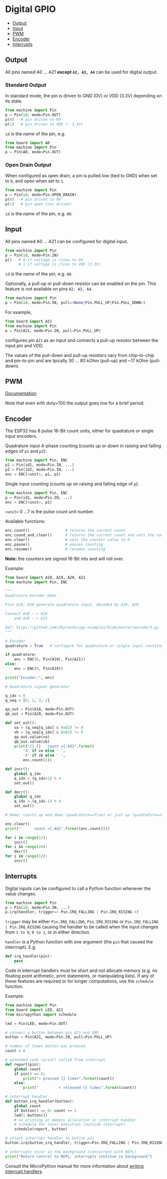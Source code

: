 # Digital GPIO

* [Output](#output)
* [Input](#input)
* [PWM](#pwm)
* [Encoder](#encoder)
* [Interrupts](#interrupts)

## <a name="output">Output</a>

All pins named A0 ... A21 **except `A2, A3, A4`** can be used for digital output.

### Standard Output
In standard mode, the pin is driven to GND (0V) or VDD (3.3V) depending on its state.

```python
from machine import Pin
p = Pin(id, mode=Pin.OUT)
p(0)   # pin driven to 0V
p(1)   # pin driven to VDD (~ 3.3V)

```
`id` is the name of the pin, e.g.

```python
from board import A0
from machine import Pin
p = Pin(A0, mode=Pin.OUT)
```

### Open Drain Output
When configured as open drain, a pin is pulled low (tied to GND) when set to `0`, and open when set to `1`.

```python
from machine import Pin
p = Pin(id, mode=Pin.OPEN_DRAIN)
p(0)   # pin driven to 0V
p(1)   # pin open (not driven)

```
`id` is the name of the pin, e.g. `A0`.

## <a name="input">Input</a>
All pins named A0 ... A21 can be configured for digital input.

```python
from machine import Pin
p = Pin(id, mode=Pin.IN)
p()   # 0 if voltage is close to 0V
      # 1 if voltage is close to VDD (3.3V)

```
`id` is the name of the pin, e.g. `A0`.

Optionally, a pull-up or pull-down resistor can be enabled on the pin. This feature is not available on pins `A2, A3, A4`.

```python
from machine import Pin
p = Pin(id, mode=Pin.IN, pull=<None|Pin.PULL_UP|Pin.PULL_DOWN>)
```

For example,

```python
from board import A21
from machine import Pin
p = Pin(A21, mode=Pin.IN, pull=Pin.PULL_UP)
```
configures pin `A21` as an input and connects a pull-up resistor between the input pin and VDD.

The values of the pull-down and pull-up resistors vary from chip-to-chip and pin-to-pin and are tpically 30 ... 80 kOhm (pull-up) and ~17 kOhm (pull-down).

## <a name="pwm">PWM</a>

[Documentation](https://github.com/loboris/MicroPython_ESP32_psRAM_LoBo/wiki/pwm)

Note that even with duty=100 the output goes low for a brief period.

## <a name="encoder">Encoder</a>

The ESP32 has 8 pulse 16-Bit count units, either for quadrature or single input encoders.

Quadrature input 4-phase counting (counts *up or down* in raising and falling edges of `p1` and `p2`):
```python
from machine import Pin, ENC
p1 = Pin(id1, mode=Pin.IN, ...)
p2 = Pin(id2, mode=Pin.IN, ...)
enc = ENC(<unit>, p1, p2)
```

Single input counting (counts *up* on raising and falling edge of `p`):
```python
from machine import Pin, ENC
p = Pin(id1, mode=Pin.IN, ...)
enc = ENC(<unit>, p1)
```

`<unit>` 0 ...7 is the pulse count unit number.

Available functions:
```Python
enc.count()                # returns the current count
enc.cound_and_clear()      # returns the current count and sets the counter to 0
enc.clear()                # sets the counter value to 0
enc.pause()                # pauses counting
enc.resume()               # resumes counting
```

**Note:** the counters are signed 16-Bit ints and will roll over.

Example:

```Python
from board import A18, A19, A20, A21
from machine import Pin, ENC

"""
Quadrature Encoder Demo

Pins A18, A20 generate quadrature input, decoded by A19, A20

Connect A18 --> A19
    and A20 --> A21

Ref: https://github.com/dhylands/upy-examples/blob/master/encoder3.py
"""

# Encoder
quadrature = True   # configure for quadrature or single input counting

if quadrature:
    enc = ENC(0, Pin(A19), Pin(A21))
else:
    enc = ENC(0, Pin(A19))

print("Encoder:", enc)

# Quadrature signal generator

q_idx = 0
q_seq = [0, 1, 3, 2]

qa_out = Pin(A18, mode=Pin.OUT)
qb_out = Pin(A20, mode=Pin.OUT)

def set_out():
    va = (q_seq[q_idx] & 0x02) != 0
    vb = (q_seq[q_idx] & 0x01) != 0
    qa_out.value(va)
    qb_out.value(vb)
    print("{} {}   count ={:4d}".format(
        'X' if va else ' ',
        'X' if vb else ' ',
        enc.count()))

def incr():
    global q_idx
    q_idx = (q_idx+1) % 4
    set_out()

def decr():
    global q_idx
    q_idx = (q_idx-1) % 4
    set_out()

# Demo: counts up and down (quadrature==True) or just up (quadrature==False)

enc.clear()
print("      count ={:4d}".format(enc.count()))

for i in range(12):
    incr()
for i in range(24):
    decr()
for i in range(12):
    incr()
```

## <a name="interrupts">Interrupts</a>

Digital inputs can be configured to call a Python function whenever the value changes.

```python
from machine import Pin
p = Pin(id, mode=Pin.IN, ...)
p.irq(handler, trigger=< Pin.IRQ_FALLING | Pin.IRQ_RISING >)
```

`trigger` may be either `Pin.IRQ_FALLING`, `Pin.IRQ_RISING` or `Pin.IRQ_FALLING | Pin.IRQ_RISING` causing the handler to be called when the input changes from `1 to 0`, `0 to 1`, or in either direction.

`handler` is a Python function with one argument (the `pin` that caused the interrrupt). E.g.

```python
def irq_handler(pin):
    pass
```

Code in interrupt handlers must be short and not allocate memory (e.g. no floating point arithmetic, print statements, or manipulating lists). If any of these features are required or for longer computations, use the `schedule` function.

Example:

```python
from machine import Pin
from board import LED, A21
from micropython import schedule

led = Pin(LED, mode=Pin.OUT)

# connect a button between pin A21 and GND
button = Pin(A21, mode=Pin.IN, pull=Pin.PULL_UP)

# number of times button was pressed
count = 0

# extended code (print) called from interrupt
def report(pin):
    global count
    if pin() == 0:
        print("> pressed {} times".format(count))
    else:
        print("         < released {} times".format(count))

# interrupt handler
def button_irq_handler(button):
    global count
    if button() == 0: count += 1
    led(1-button())
    # no printing or memory allocation in interrupt handler
    # schedule for later execution (outside interrupt)
    schedule(report, button)

# attach interrupt handler to button pin
button.irq(button_irq_handler, trigger=Pin.IRQ_FALLING | Pin.IRQ_RISING)

# interrupts occur in the background (concurrent with REPL)
print("Return control to REPL; interrupts continue in background")
```

Consult the MicroPython manual for more information about [writing interrupt handlers](http://docs.micropython.org/en/latest/pyboard/reference/isr_rules.html).
